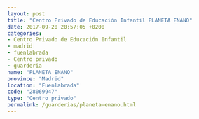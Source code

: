 ```yaml
---
layout: post
title: "Centro Privado de Educación Infantil PLANETA ENANO"
date: 2017-09-20 20:57:05 +0200
categories:
- Centro Privado de Educación Infantil
- madrid
- fuenlabrada
- Centro privado
- guarderia
name: "PLANETA ENANO"
province: "Madrid"
location: "Fuenlabrada"
code: "28069947"
type: "Centro privado"
permalink: /guarderias/planeta-enano.html
---
```


